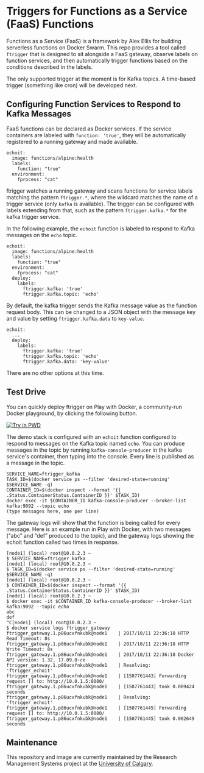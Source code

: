 # Triggers for Functions as a Service (FaaS) Functions

Functions as a Service (FaaS) is a framework by Alex Ellis for building serverless functions on Docker Swarm. This repo provides a tool called `ftrigger` that is designed to sit alongside a FaaS gateway, observe labels on function services, and then automatically trigger functions based on the conditions described in the labels.

The only supported trigger at the moment is for Kafka topics. A time-based trigger (something like cron) will be developed next.

## Configuring Function Services to Respond to Kafka Messages

FaaS functions can be declared as Docker services. If the service containers are labeled with `function: 'true'`, they will be automatically registered to a running gateway and made available.

```
echoit:
  image: functions/alpine:health
  labels:
    function: "true"
  environment:
    fprocess: "cat"
```

ftrigger watches a running gateway and scans functions for service labels matching the pattern `ftrigger.*`, where the wildcard matches the name of a trigger service (only `kafka` is available). The trigger can be configured with labels extending from that, such as the pattern `ftrigger.kafka.*` for the kafka trigger service.

In the following example, the `echoit` function is labeled to respond to Kafka messages on the `echo` topic.

```
echoit:
  image: functions/alpine:health
  labels:
    function: "true"
  environment:
    fprocess: "cat"
  deploy:
    labels:
      ftrigger.kafka: 'true'
      ftrigger.kafka.topic: 'echo'
```

By default, the kafka trigger sends the Kafka message value as the function request body. This can be changed to a JSON object with the message key and value by setting `ftrigger.kafka.data` to `key-value`.

```
echoit:
  ...
  deploy:
    labels:
      ftrigger.kafka: 'true'
      ftrigger.kafka.topic: 'echo'
      ftrigger.kafka.data: 'key-value'
```

There are no other options at this time.

## Test Drive

You can quickly deploy ftrigger on Play with Docker, a community-run Docker playground, by clicking the following button.

[![Try in PWD](https://cdn.rawgit.com/play-with-docker/stacks/cff22438/assets/images/button.png)](http://play-with-docker.com?stack=https://raw.githubusercontent.com/ucalgary/ftrigger/master/docker-compose.yml&stack_name=ftrigger)

The demo stack is configured with an `echoit` function configured to respond to messages on the Kafka topic named `echo`. You can produce messages in the topic by running `kafka-console-producer` in the kafka service's container, then typing into the console. Every line is published as a message in the topic.

```
SERVICE_NAME=ftrigger_kafka
TASK_ID=$(docker service ps --filter 'desired-state=running' $SERVICE_NAME -q)
CONTAINER_ID=$(docker inspect --format '{{ .Status.ContainerStatus.ContainerID }}' $TASK_ID)
docker exec -it $CONTAINER_ID kafka-console-producer --broker-list kafka:9092 --topic echo
(type messages here, one per line)
```

The gateway logs will show that the function is being called for every message. Here is an example run in Play with Docker, with two messages (“abc” and “def” produced to the topic), and the gateway logs showing the echoit function called two times in response.

```
[node1] (local) root@10.0.2.3 ~
$ SERVICE_NAME=ftrigger_kafka
[node1] (local) root@10.0.2.3 ~
$ TASK_ID=$(docker service ps --filter 'desired-state=running' $SERVICE_NAME -q)
[node1] (local) root@10.0.2.3 ~
$ CONTAINER_ID=$(docker inspect --format '{{ .Status.ContainerStatus.ContainerID }}' $TASK_ID)
[node1] (local) root@10.0.2.3 ~
$ docker exec -it $CONTAINER_ID kafka-console-producer --broker-list kafka:9092 --topic echo
abc
def
^C[node1] (local) root@10.0.2.3 ~
$ docker service logs ftrigger_gateway
ftrigger_gateway.1.p86ucxfnkubk@node1    | 2017/10/11 22:36:18 HTTP Read Timeout: 8s
ftrigger_gateway.1.p86ucxfnkubk@node1    | 2017/10/11 22:36:18 HTTP Write Timeout: 8s
ftrigger_gateway.1.p86ucxfnkubk@node1    | 2017/10/11 22:36:18 Docker API version: 1.32, 17.09.0-ce
ftrigger_gateway.1.p86ucxfnkubk@node1    | Resolving: 'ftrigger_echoit'
ftrigger_gateway.1.p86ucxfnkubk@node1    | [1507761443] Forwarding request [] to: http://10.0.1.5:8080/
ftrigger_gateway.1.p86ucxfnkubk@node1    | [1507761443] took 0.009424 seconds
ftrigger_gateway.1.p86ucxfnkubk@node1    | Resolving: 'ftrigger_echoit'
ftrigger_gateway.1.p86ucxfnkubk@node1    | [1507761445] Forwarding request [] to: http://10.0.1.5:8080/
ftrigger_gateway.1.p86ucxfnkubk@node1    | [1507761445] took 0.002649 seconds
```

## Maintenance

This repository and image are currently maintained by the Research Management Systems project at the [University of Calgary](http://www.ucalgary.ca/).
